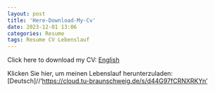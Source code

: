 ```yaml
---
layout: post
title: 'Here-Download-My-Cv'
date: 2023-12-01 13:06
categories: Resume
tags: Resume CV Lebenslauf
---
```


Click here to download my CV: [English](https://cloud.tu-braunschweig.de/s/ctLZdq3TnP7qRPd)

Klicken Sie hier, um meinen Lebenslauf herunterzuladen: [Deutsch]//‘https://cloud.tu-braunschweig.de/s/d44G97fCRNXRKYn’
